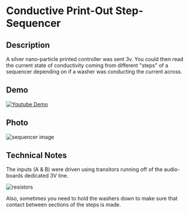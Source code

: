 # Conductive Print-Out Step-Sequencer

## Description
A silver nano-particle printed controller was sent 3v. You could then read the current state of conductivity coming from different "steps" of a sequencer depending on if a washer was conducting the current across. 

## Demo
[![Youtube Demo](http://img.youtube.com/vi/ymcYnj_GWfE/0.jpg)](http://www.youtube.com/watch?v=ymcYnj_GWfE)

## Photo
![sequencer image](https://drive.google.com/uc?id=1OWk0ZiutPg7wntY1tIvAp8E-hW2VVVqS
                   "Sequencer Image")

## Technical Notes
The inputs (A & B) were driven using transitors running off of the audio-boards dedicated 3V line.

![resistors](https://drive.google.com/uc?id=1JeXtFsJyfBawy5fho435yQl3S2CLojpw)

Also, sometimes you need to hold the washers down to make sure that contact between sections of the steps is made.
